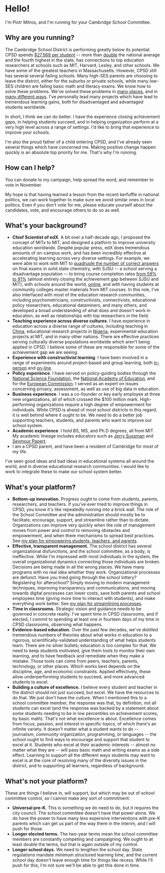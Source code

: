 Hello!
======

I'm Piotr Mitros, and I'm running for your Cambridge School Committee.

Why are you running?
--------------------

The Cambridge School District is performing greatly below its
potential. CPSD spends [$27,569 per
student](http://profiles.doe.mass.edu/state_report/ppx.aspx) -- more
than [double](https://nces.ed.gov/fastfacts/display.asp?id=66) the
national average and the fourth highest in the state, has connections
to top education researchers at schools such as MIT, Harvard, Lesley,
and other schools. We have some of the greatest teachers in
Massachusetts. However, CPSD still has several several failing
schools. Many high-SES parents are choosing to leave the district,
either for the suburbs or private schools, while many low-SES children
are failing basic math and literacy exams. We know how to solve these
problems. We've solved these problems in [many
places](https://khanacademy.zendesk.com/hc/en-us/articles/202260264-Is-Khan-Academy-effective-How-is-it-different-than-other-resources-available-),
and in [many different
ways](https://www.nytimes.com/2016/11/06/opinion/sunday/schools-that-work.html). I've
personally lead many projects which have lead to tremendous learning
gains, both for disadvantaged and advantaged students worldwide.

In short, I think we can do better. I have the experience closing
achievement gaps, in helping students succeed, and in helping
organization perform at a very high level across a range of
settings. I'd like to bring that experience to improve your schools.

I'm also the proud father of a child entering CPSD, and I've already
seen several things which have concerned me. Making positive change
happen quickly is an absolute top priority for me. That's why I'm
running.

How can I help?
---------------

You can donate to my campaign, help spread the word, and remember to
vote in November.

My hope is that having learned a lesson from the recent kerfuffle in
national politics, we can work together to make sure we avoid similar
ones in local politics. Even if you don't vote for me, please educate
yourself about the candidates, vote, and encourage others to do so as
well.

What's your background?
-----------------------

* **Chief Scientist of edX**. A bit over a half-decade ago, I proposed
    the concept of MITx to MIT, and designed a platform to improve
    university education worldwide. Despite popular press, edX does
    tremendous amounts of on-campus work, and has been incredibly
    effective at accelerating learning across very diverse
    settings. For example, we were able to work with MIT to [quadruple
    the number of correct
    answers](http://web.mit.edu/3.091x/www/3091r%20Final%20report.pdf)
    on final exams in solid state chemistry, with SJSU -- a school
    serving a disadvantage population -- to bring course completion
    rates [from 59% to
    91%](https://www.edx.org/sites/default/files/upload/ed-tech-paper.pdf)
    (almost entirely closing the achievement gap between SJSU and
    MIT), with schools around the world,
    [online](https://science.mit.edu/news/study-online-classes-really-do-work),
    and with having students at community colleges master materials
    from MIT courses. In this role, I've also interfaced with most of
    the education research communities, including psychometricians,
    constructivists, connectivists, educational policy researchers,
    educational dataminers, and many others, and developed a broad
    understanding of what does and doesn't work in education, as well
    as relationships with top researchers in the field.
* **Teaching experience across diverse cultures**. I have experience
    in education across a diverse range of cultures, including
    teaching in
    [China](http://web.mit.edu/mit-ceti/www/reports/past.htm),
    educational research projects in
    [Nigeria](http://mitros.org/p/carnegie_reporter.pdf), experimental
    education projects at MIT, and in many other nations. There are
    effective practices serving culturally diverse populations
    worldwide which aren't being applied in CPSD. I believe some of
    these are responsible for some of the achievement gap we are
    seeing.
* **Experience with constructivist learning**. I have been involved in
    a range of experiments around project-based and group learning,
    both
    [in-person](http://tll.mit.edu/sites/default/files/library/files/EvalRept6002ex-Spring03.pdf)
    and
    [on-line](http://davecormier.com/edblog/2014/02/17/building-an-introductory-physics-course-cmooc-meets-xmooc/).
* **Policy experience**. I have served on policy-guiding bodies
    through the [National Science
    Foundation](http://cra.org/wp-content/uploads/2015/10/CRAEducationReport2015.pdf),
    the [National Academy of
    Education](https://naeducation.org/workshop-on-big-data-in-education-balancing-research-needs-and-student-privacy/),
    and for the [European
    Commission](https://publications.europa.eu/en/publication-detail/-/publication/94cb5fc8-473e-11e7-aea8-01aa75ed71a1/language-en/format-PDF/source-31396079). I
    served as an expert on issues concerning privacy, assessment, as
    well as use of big data in education.
* **Business experience**. I was a co-founder or key early employee at
    three new organizations, all of which crossed the $100 million
    mark. High-performing organizations require a high degree of
    empowerment for individuals. While CPSD is ahead of most school
    districts in this regard, it is well behind where it ought to
    be. We need to do a better job supporting teachers, students, and
    parents who want to improve our school system.
* **Academic experience**. I hold BS, MS, and Ph.D degrees, all from
    MIT. My academic lineage includes educators such as [Jerry
    Sussman](https://en.wikipedia.org/wiki/Gerald_Jay_Sussman) and
    [Seymour Papert](https://en.wikipedia.org/wiki/Seymour_Papert).
* I am a CPSD parent, and have been a resident of Cambridge for most
  of my life.

I've seen good ideas and bad ideas in educational systems all around
the world, and in diverse educational research communities. I would
like to work to integrate these to make our school system better.

What's your platform?
-----------------

* **Bottom-up innovation.** Progress ought to come from students,
    parents, researchers, and teachers. If you've ever tried to
    improve things in CPSD, you know it's like repeatedly running into
    a brick wall. The role of the School Committee and the
    administration should mostly be to facilitate, encourage, support,
    and streamline rather than to dictate. Organizations can improve
    very quickly when the role of management moves from power and
    control to removing obstacles and empowerment, and when there
    mechanisms to spread best practices. See [my plan for empowering
    students, teachers, and parents](empowerment.md).
* **Effective, transparent management.** The school district has
    several organizational disfunctions, and the school committee, as
    a body, is ineffective. While I'm impressed with most individuals
    in the system, the overall organizational dynamics connecting
    those individuals are broken. Decisions are being made in all the
    wrong places. We have many programs with no real idea whether they
    work. Organizational processes are defunct. Have you tried going
    through the school lottery?  Registering for afterschool? Simply
    moving to modern management techniques, improving transparency and
    communications, and moving towards digital processes can lower
    costs, save both parents and school employees time (giving more
    time to interact with students), and make everything work
    better. See [my plan for streamlining processes](streamline.md).
* **Time in classrooms.** Strategic vision and guidance needs to be
    governed in concrete reality. I've spent time in CPSD classrooms,
    and if elected, I commit to spending at least one in fourteen days
    of my time in CPSD classrooms, observing what happens.
* **Evidence-based education.** Over the past few decades, we've
    distilled tremendous numbers of theories about what works in
    education to a rigorous, scientifically-validated understanding of
    what helps students learn. There are no silver bullets; education
    is too complex for that. We need to keep students motivated, give
    them tools to monitor their own learning, and to have feedback and
    remediate when they make a mistake. Those tools can come from
    peers, teachers, parents, technology, or other places. Which works
    best depends on the discipline, age, and economic
    constraints. Applied effectively, these allow underperforming
    students to succeed, and more advanced students to excel.
* **Building a culture of excellence.** I believe every student and
    teacher in the district should not just succeed, but excel. We
    have the resources to do that. We just don't have the
    culture. When I mentioned this to a school committee member, the
    response was that, by definition, not all students can excel (and
    the response was backed by a statement about some students needing
    to be in low percentiles on achievement scores, by basic
    math). That's not what excellence is about. Excellence comes from
    focus, passion, and interest in specific topics, of which there's
    an infinite variety. It doesn't matter what a student wants to do
    -- journalism, community organization, programming, or languages
    -- the school ought to find ways to encourage and support that
    student to excel at it. Students who excel at their academic
    interests -- almost no matter what they are -- will pass basic
    math and writing exams as a side effect. Learning to support all
    the different ways students may want to excel is at the core of
    resolving many of the diversity issues in the district, and to
    supporting all learners, regardless of background.

What's not your platform?
-----------------

These are things I believe in, will support, but which may be out of
school committee control, so I cannot make any sort of commitment:

* **Universal pre-K**. This is something we do need to do, but it
    requires the city council. The school committee doesn't have that
    power alone. We do have the power to have many less expensive
    interventions with pre-K parents which can get us part of the way
    there in the interim, and I will push for those.
* **Longer elected terms.** The two-year terms mean the school
    committee members are constantly competing and campaigning. We
    ought to at least double the terms, but that is again outside of
    my control.
* **Longer school days.** We need to lengthen the school day. State
    regulations mandate minimum structured learning time, and the
    current school day doesn't leave enough time for things like
    recess. While I'll push for this, I'm not sure we'll be able to
    get this done in time.